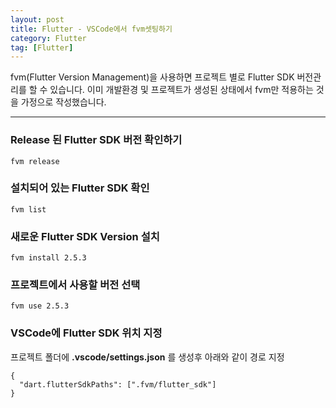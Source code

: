 ```yaml
---
layout: post
title: Flutter - VSCode에서 fvm셋팅하기
category: Flutter
tag: [Flutter]
---
```


fvm(Flutter Version Management)을 사용하면 프로젝트 별로 Flutter SDK 버전관리를 할 수 있습니다. 이미 개발환경 및 프로젝트가 생성된 상태에서 fvm만 적용하는 것을 가정으로 작성했습니다.

***

### Release 된 Flutter SDK 버전 확인하기
```
fvm release
```

### 설치되어 있는 Flutter SDK 확인
```
fvm list
```

### 새로운 Flutter SDK Version 설치
```
fvm install 2.5.3
```

### 프로젝트에서 사용할 버전 선택
```
fvm use 2.5.3
```

### VSCode에 Flutter SDK 위치 지정
프로젝트 폴더에 **.vscode/settings.json** 를 생성후 아래와 같이 경로 지정
```
{
  "dart.flutterSdkPaths": [".fvm/flutter_sdk"]
}
```